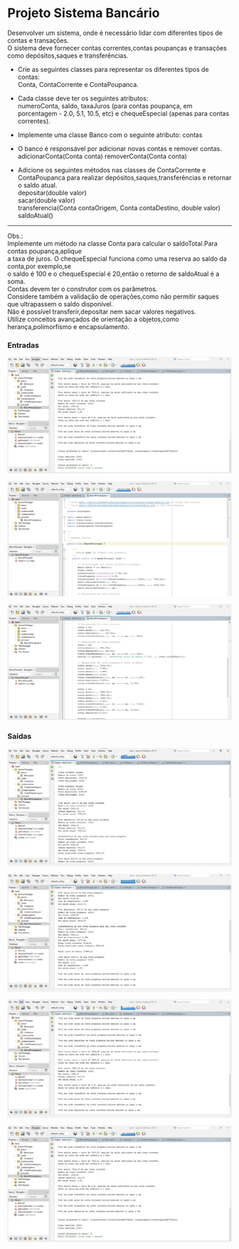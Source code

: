 # Projeto Sistema Bancário  
  
  Desenvolver um sistema, onde é necessário lidar com diferentes tipos de contas e transações.  
  O sistema deve fornecer contas correntes,contas poupanças e transações como depósitos,saques e transferências.  
  
- Crie as seguintes classes para representar os diferentes tipos de contas:  
  Conta, ContaCorrente e ContaPoupanca.  
    
- Cada classe deve ter os seguintes atributos:  
  numeroConta, saldo, taxaJuros (para contas poupança, em porcentagem - 2.0, 5.1, 10.5, etc) e chequeEspecial (apenas para contas correntes).  
    
- Implemente uma classe Banco com o seguinte atributo: contas  

- O banco é responsável por adicionar novas contas e remover contas.  
  adicionarConta(Conta conta)
  removerConta(Conta conta)

- Adicione os seguintes métodos nas classes de ContaCorrente e ContaPoupanca para realizar depósitos,saques,transferências e retornar o saldo atual.  
  depositar(double valor)   
  sacar(double valor)    
  transferencia(Conta contaOrigem, Conta contaDestino, double valor)    
  saldoAtual()  
***
Obs.:  
Implemente um método na classe Conta para calcular o saldoTotal.Para contas poupança,aplique  
a taxa de juros.
O chequeEspecial funciona como uma reserva ao saldo da conta,por exemplo,se   
o saldo é 100 e o chequeEspecial é 20,então o retorno de saldoAtual é a soma.      
Contas devem ter o construtor com os parâmetros.     
Considere também a validação de operações,como não permitir saques que ultrapassem o saldo disponível.      
Não é possível transferir,depositar nem sacar valores negativos.      
Utilize conceitos avançados de orientação a objetos,como herança,polimorfismo e encapsulamento.    

### Entradas  
  ![alt text](<imgBank/bank-4.jpg>)      


  ![alt text](<imgBank/bank-5.jpg>)           


  ![alt text](<imgBank/bank-6.jpg>)   
    
 

### Saídas  
  
  ![alt text](<imgBank/bank-1.jpg>)      


  ![alt text](<imgBank/bank-2.jpg>)           


  ![alt text](<imgBank/bank-3.jpg>)   
    
    
  ![alt text](<imgBank/bank-4.jpg>)

    
    

    
  

      


  
    
  
 